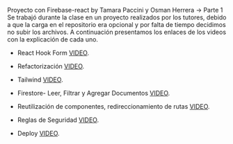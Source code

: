 Proyecto con Firebase-react by Tamara Paccini y Osman Herrera -> Parte 1
Se trabajó durante la clase en un proyecto realizados por los tutores, debido a que la carga en el repositorio era opcional y por
falta de tiempo decidimos no subir los archivos. 
A continuación presentamos los enlaces de los videos con la explicación de cada uno.

* React Hook Form
  [VIDEO](https://drive.google.com/file/d/1L3UpnyTc1psxdt1FTHLfnMTPY-F0sulX/view).

* Refactorización
  [VIDEO](https://drive.google.com/file/d/1GQ3bnJX_qGoJq7I-2rkJQjEdv21fxqL_/view).

* Tailwind
  [VIDEO](https://drive.google.com/file/d/16mu__D27r-4WUqQ7h8lt_J4-q86iPdE4/view).

* Firestore- Leer, Filtrar y Agregar Documentos
  [VIDEO](https://drive.google.com/file/d/1QShxpLN16UXkMchN9CNcaiflEUqt8Ir_/view).

* Reutilización de componentes, redireccionamiento de rutas
  [VIDEO](https://drive.google.com/file/d/1PUChwVPm8IjIz2evkvOmtYLOOBXJfwpZ/view).

* Reglas de Seguridad
  [VIDEO](https://drive.google.com/file/d/1z9fEzBAjm-Wqn7tPx6sIiqa9B4UzxWsj/view).

* Deploy
  [VIDEO](https://drive.google.com/file/d/1iJ3VTlT4_gYGPUcCLUgpu51wdxjBHUSj/view). 

